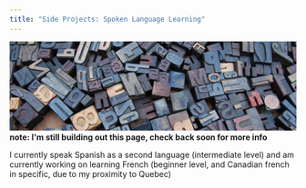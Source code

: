 ```yaml
---
title: "Side Projects: Spoken Language Learning"
---
```

![spoken language banner](img/spoken_language.png)
__note: I'm still building out this page, check back soon for more info__

I currently speak Spanish as a second language (intermediate level) and am currently working on learning French (beginner level, and Canadian french in specific, due to my proximity to Quebec)
